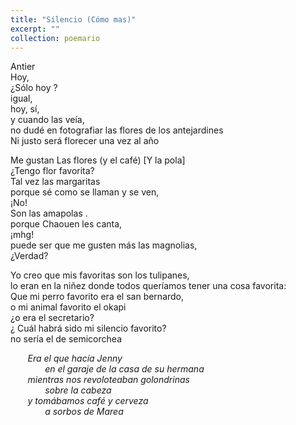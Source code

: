 ```yaml
---
title: "Silencio (Cómo mas)"
excerpt: ""
collection: poemario
---
```

<p>
Antier<br>
Hoy, <br>
¿Sólo hoy ? <br>
igual, <br>
hoy, sí, <br>
y cuando las veía, <br>
no dudé en fotografiar las flores de los antejardines<br>
Ni justo será florecer una vez al año<br>
</p>
<p>
Me gustan Las flores (y el café) [Y la pola]<br>
¿Tengo flor favorita? <br>
Tal vez las margaritas <br>
porque sé como se llaman y se ven, <br>
¡No! <br>
Son las amapolas .<br>
porque Chaouen les canta, <br>
¡mhg!<br>
puede ser que me gusten más las magnolias, <br>
¿Verdad?<br>
</p>
<p>
Yo creo que mis favoritas son los tulipanes, <br>
lo eran en la niñez donde todos queríamos tener una cosa favorita: <br>
Que mi perro favorito era el san bernardo, <br>
o mi animal favorito el okapi <br>
 ¿o era el secretario?<br>
¿ Cuál habrá sido mi silencio favorito? <br>
no sería el de semicorchea<br>

 &nbsp;&nbsp;&nbsp; &nbsp;&nbsp;   _Era el que hacía Jenny_ <br>
 &nbsp;&nbsp;&nbsp; &nbsp;&nbsp;  &nbsp;&nbsp;&nbsp; &nbsp;&nbsp;  _en el garaje de la casa de su hermana_ <br>
&nbsp;&nbsp;&nbsp; &nbsp;&nbsp;  _mientras nos revoloteaban golondrinas_ <br> 
&nbsp;&nbsp;&nbsp; &nbsp;&nbsp;  &nbsp;&nbsp;&nbsp; &nbsp;&nbsp;  _sobre la cabeza_ <br>
&nbsp;&nbsp;&nbsp; &nbsp;&nbsp;  _y tomábamos café y cerveza_ <br>
&nbsp;&nbsp;&nbsp; &nbsp;&nbsp;  &nbsp;&nbsp;&nbsp; &nbsp;&nbsp;  _a sorbos de Marea_ 
